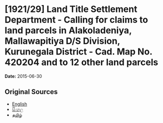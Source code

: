 # [1921/29] Land Title Settlement Department - Calling for claims to land parcels in Alakoladeniya, Mallawapitiya D/S Division, Kurunegala District - Cad. Map No. 420204 and to 12 other land parcels

**Date:** 2015-06-30

## Original Sources

- [English](https://documents.gov.lk/view/extra-gazettes/2015/6/1921-29_E.pdf)
- [සිංහල](https://documents.gov.lk/view/extra-gazettes/2015/6/1921-29_S.pdf)
- [தமிழ்](https://documents.gov.lk/view/extra-gazettes/2015/6/1921-29_T.pdf)
